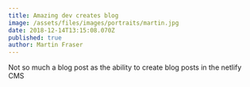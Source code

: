```yaml
---
title: Amazing dev creates blog
image: /assets/files/images/portraits/martin.jpg
date: 2018-12-14T13:15:08.070Z
published: true
author: Martin Fraser
---
```

Not so much a blog post as the ability to create blog posts in the netlify CMS
